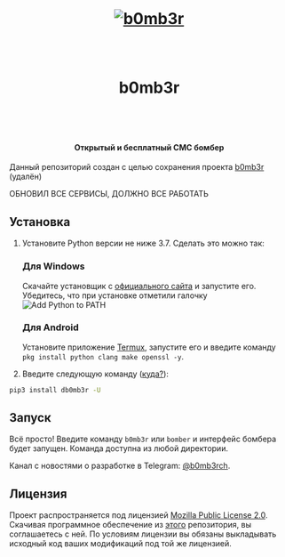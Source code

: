 ﻿<h1 align="center">

  <br>

  <a href="https://github.com/dmitrijkotov/b0mb3r"><img src="https://emojipedia-us.s3.dualstack.us-west-1.amazonaws.com/thumbs/120/apple/237/bomb_1f4a3.png" alt="b0mb3r"></a>

  <br>

  b0mb3r

  <br>

</h1>



<h4 align="center">Открытый и бесплатный СМС бомбер</h4>


Данный репозиторий создан с целью сохранения проекта [b0mb3r](https://github.com/crinny/b0mb3r) (удалён)

ОБНОВИЛ ВСЕ СЕРВИСЫ, ДОЛЖНО ВСЕ РАБОТАТЬ
## Установка

1. Установите Python версии не ниже 3.7. Сделать это можно так:
 
    <h3>Для Windows</h3>
 
    Скачайте установщик с [официального сайта](https://www.python.org/downloads/) и запустите его. Убедитесь, что при установке отметили галочку ![Add Python to PATH](https://user-images.githubusercontent.com/42045258/69171091-557d2780-0b0c-11ea-8adf-7f819357f041.png)
 
    <h3>Для Android</h3>
 
    Установите приложение [Termux](https://play.google.com/store/apps/details?id=com.termux), запустите его и введите команду `pkg install python clang make openssl -y`.
 
2. Введите следующую команду ([куда?](http://comp-profi.com/kak-vyzvat-komandnuyu-stroku-ili-konsol-windows/)):
 
```sh
pip3 install db0mb3r -U
```
 
## Запуск
 
Всё просто! Введите команду `b0mb3r` или `bomber` и интерфейс бомбера будет запущен. Команда доступна из любой директории.
 

Канал с новостями о разработке в Telegram: [@b0mb3rch](https://t.me/b0mb3rch).



## Лицензия

<!--- Не надо это удалять, пожалуйста 😐  -->

Проект распространяется под лицензией [Mozilla Public License 2.0](https://github.com/crinny/b0mb3r/blob/master/LICENSE). Скачивая программное обеспечение из [этого](https://github.com/crinny/b0mb3r) репозитория, вы соглашаетесь с ней. По условиям лицензии вы обязаны выкладывать исходный код ваших модификаций под той же лицензией.

